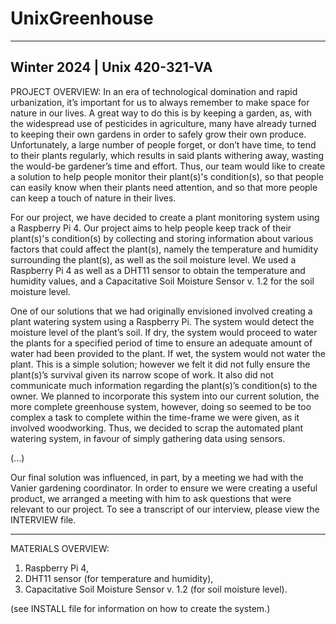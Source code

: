 # UnixGreenhouse

------------------------------------------------------------------
Winter 2024 | Unix 420-321-VA 
------------------------------------------------------------------
PROJECT OVERVIEW:
In an era of technological domination and rapid urbanization, it’s important for us to always remember to make space for nature in our lives. A great way to do this is by keeping a garden, as, with the widespread use of pesticides in agriculture, many have already turned to keeping their own gardens in order to safely grow their own produce. Unfortunately, a large number of people forget, or don’t have time, to tend to their plants regularly, which results in said plants withering away, wasting the would-be gardener’s time and effort. Thus, our team would like to create a solution to help people monitor their plant(s)'s condition(s), so that people can easily know when their plants need attention, and so that more people can keep a touch of nature in their lives.

For our project, we have decided to create a plant monitoring system using a Raspberry Pi 4. Our project aims to help people keep track of their plant(s)'s condition(s) by collecting and storing information about various factors that could affect the plant(s), namely the temperature and humidity surrounding the plant(s), as well as the soil moisture level. We used a Raspberry Pi 4 as well as a DHT11 sensor to obtain the temperature and humidity values, and a Capacitative Soil Moisture Sensor v. 1.2 for the soil moisture level. 

One of our solutions that we had originally envisioned involved creating a plant watering system using a Raspberry Pi. The system would detect the moisture level of the plant’s soil. If dry, the system would proceed to water the plants for a specified period of time to ensure an adequate amount of water had been provided to the plant. If wet, the system would not water the plant. This is a simple solution; however we felt it did not fully ensure the plant(s)’s survival given its narrow scope of work. It also did not communicate much information regarding the plant(s)’s condition(s) to the owner. We planned to incorporate this system into our current solution, the more complete greenhouse system, however, doing so seemed to be too complex a task to complete within the time-frame we were given, as it involved woodworking. Thus, we decided to scrap the automated plant watering system, in favour of simply gathering data using sensors. 

(...)

Our final solution was influenced, in part, by a meeting we had with the Vanier gardening coordinator. In order to ensure we were creating a useful product, we arranged a meeting with him to ask questions that were relevant to our project. To see a transcript of our interview, please view the INTERVIEW file.

------------------------------------------------------------------
MATERIALS OVERVIEW:
1. Raspberry Pi 4,
2. DHT11 sensor (for temperature and humidity),
3. Capacitative Soil Moisture Sensor v. 1.2 (for soil moisture level).

(see INSTALL file for information on how to create the system.)
